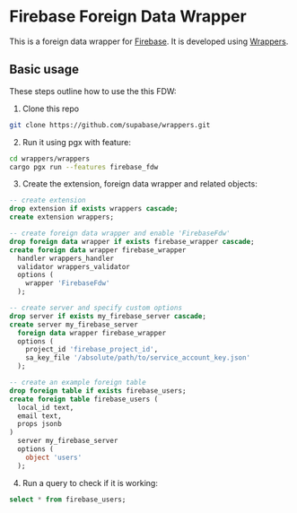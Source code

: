 # Firebase Foreign Data Wrapper

This is a foreign data wrapper for [Firebase](https://firebase.google.com/). It is developed using [Wrappers](https://github.com/supabase/wrappers).


## Basic usage

These steps outline how to use the this FDW:

1. Clone this repo

```bash
git clone https://github.com/supabase/wrappers.git
```

2. Run it using pgx with feature:

```bash
cd wrappers/wrappers
cargo pgx run --features firebase_fdw
```

3. Create the extension, foreign data wrapper and related objects:

```sql
-- create extension
drop extension if exists wrappers cascade;
create extension wrappers;

-- create foreign data wrapper and enable 'FirebaseFdw'
drop foreign data wrapper if exists firebase_wrapper cascade;
create foreign data wrapper firebase_wrapper
  handler wrappers_handler
  validator wrappers_validator
  options (
    wrapper 'FirebaseFdw'
  );

-- create server and specify custom options
drop server if exists my_firebase_server cascade;
create server my_firebase_server
  foreign data wrapper firebase_wrapper
  options (
    project_id 'firebase_project_id',
    sa_key_file '/absolute/path/to/service_account_key.json'
  );

-- create an example foreign table
drop foreign table if exists firebase_users;
create foreign table firebase_users (
  local_id text,
  email text,
  props jsonb
)
  server my_firebase_server
  options (
    object 'users'
  );
```

4. Run a query to check if it is working:

```sql
select * from firebase_users;
```


